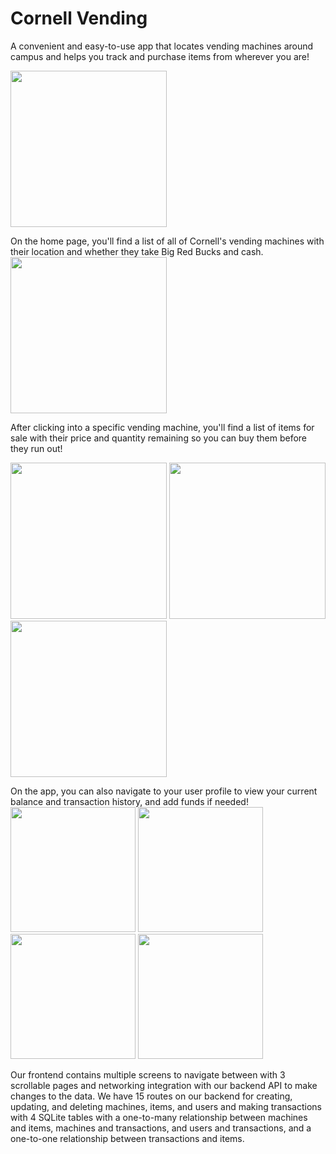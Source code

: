 # Cornell Vending  
A convenient and easy-to-use app that locates vending machines around campus and helps you track and purchase items from wherever you are!

<img src="https://github.com/justinlxiang/Vending-Machine-App/assets/40130510/e1fff88b-764a-4be3-92eb-369aa9c11c92" width = "250">    

On the home page, you'll find a list of all of Cornell's vending machines with their location and whether they take Big Red Bucks and cash.  
<img src="https://github.com/justinlxiang/Vending-Machine-App/assets/40130510/d9f32eea-fba6-45a3-9ad8-a31d78690efa" width = "250">  

  

After clicking into a specific vending machine, you'll find a list of items for sale with their price and quantity remaining so you can buy them before they run out!

<img src="https://github.com/justinlxiang/Vending-Machine-App/assets/40130510/b0f3a29a-6a17-4b87-9ff9-619c9f3d7a66" width="250">
<img src="https://github.com/justinlxiang/Vending-Machine-App/assets/40130510/07542d1b-51b6-401e-b989-2b1928b89592" width="250">
<img src="https://github.com/justinlxiang/Vending-Machine-App/assets/40130510/b1153a48-a387-4ece-b972-0590f2265d0c" width="250">      
  

  
  
On the app, you can also navigate to your user profile to view your current balance and transaction history, and add funds if needed!    
<img src="https://github.com/justinlxiang/Vending-Machine-App/assets/40130510/c70a4657-e34b-4709-a8bf-015f57961d14" width="200">
<img src="https://github.com/justinlxiang/Vending-Machine-App/assets/40130510/a2dbaafe-c782-4359-9d0f-8f3e3c0912ba" width="200">
<img src="https://github.com/justinlxiang/Vending-Machine-App/assets/40130510/46231fd6-8fc2-48fc-8665-61796c003a76" width="200">
<img src="https://github.com/justinlxiang/Vending-Machine-App/assets/40130510/fcc1a6f8-b22a-46fa-afe5-3ec048852a3e" width="200">

Our frontend contains multiple screens to navigate between with 3 scrollable pages and networking integration with our backend API to make changes to the data.
We have 15 routes on our backend for creating, updating, and deleting machines, items, and users and making transactions with 4 SQLite tables with a one-to-many relationship between machines and items, machines and transactions, and users and transactions, and a one-to-one relationship between transactions and items.
